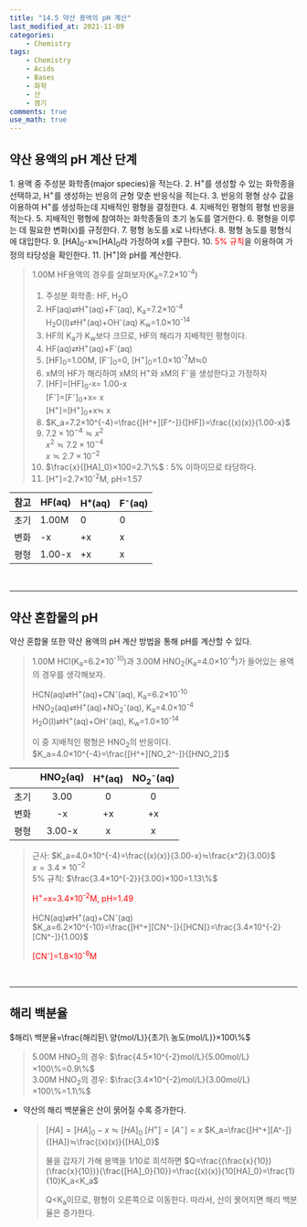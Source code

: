 ```yaml
---
title: "14.5 약산 용액의 pH 계산"
last_modified_at: 2021-11-09
categories:
    - Chemistry
tags:
    - Chemistry
    - Acids
    - Bases
    - 화학
    - 산
    - 염기
comments: true
use_math: true
---
```


<h2>약산 용액의 pH 계산 단계</h2>
1. 용액 중 주성분 화학종(major species)을 적는다.
2. H<sup>+</sup>를 생성할 수 있는 화학종을 선택하고, H<sup>+</sup>를 생성하는 반응의 균형 맞춘 반응식을 적는다.
3. 반응의 평형 상수 값을 이용하여 H<sup>+</sup>를 생성하는데 지배적인 평형을 결정한다.
4. 지배적인 평형의 평형 반응을 적는다.
5. 지배적인 평형에 참여하는 화학종들의 초기 농도를 열거한다.
6. 평형을 이루는 데 필요한 변화(x)를 규정한다.
7. 평형 농도를 x로 나타낸다.
8. 평형 농도를 평형식에 대입한다.
9. [HA]<sub>0</sub>-x≒[HA]<sub>0</sub>라 가정하여 x를 구한다.
10. <span style="color: red">5% 규칙</span>을 이용하여 가정의 타당성을 확인한다.
11. [H<sup>+</sup>]와 pH를 계산한다.

> 1.00M HF용액의 경우를 살펴보자(K<sub>a</sub>=7.2×10<sup>-4</sup>)
> 1. 주성분 화학종: HF, H<sub>2</sub>O
> 2. HF(aq)⇄H<sup>+</sup>(aq)+F<sup>-</sup>(aq), K<sub>a</sub>=7.2×10<sup>-4</sup>\
> H<sub>2</sub>O(l)⇄H<sup>+</sup>(aq)+OH<sup>-</sup>(aq) K<sub>w</sub>=1.0×10<sup>-14</sup>
> 3. HF의 K<sub>a</sub>가 K<sub>w</sub>보다 크므로, HF의 해리가 지배적인 평형이다.
> 4. HF(aq)⇄H<sup>+</sup>(aq)+F<sup>-</sup>(aq)
> 5. [HF]<sub>0</sub>=1.00M, [F<sup>-</sup>]<sub>0</sub>=0, [H<sup>+</sup>]<sub>0</sub>=1.0×10<sup>-7</sup>M≒0
> 6. xM의 HF가 해리하여 xM의 H<sup>+</sup>와 xM의 F<sup>-</sup>을 생성한다고 가정하자
> 7. [HF]=[HF]<sub>0</sub>-x= 1.00-x\
> [F<sup>-</sup>]=[F<sup>-</sup>]<sub>0</sub>+x= x\
> [H<sup>+</sup>]=[H<sup>+</sup>]<sub>0</sub>+x≒ x
> 8. $K_a=7.2×10^{-4}=\frac{[H^+][F^-]}{[HF]}=\frac{(x)(x)}{1.00-x}$
> 9. $7.2×10^{-4}≒x^2$\
> $x^2≒7.2×10^{-4}$\
> $x≒2.7×10^{-2}$
> 10. $\frac{x}{[HA]_0}×100=2.7\%$ : 5% 이하이므로 타당하다.
> 11. [H<sup>+</sup>]=2.7×10<sup>-2</sup>M, pH=1.57

|참고|HF(aq)|H<sup>+</sup>(aq)|F<sup>-</sup>(aq)|
|---|---|---|---|
|초기|1.00M|0|0|
|변화|-x|+x|x|
|평형|1.00-x|+x|x|

<br/>

-----
<h2>약산 혼합물의 pH</h2>

약산 혼합물 또한 약산 용액의 pH 계산 방법을 통해 pH를 계산할 수 있다.

> 1.00M HCl(K<sub>a</sub>=6.2×10<sup>-10</sup>)과 3.00M HNO<sub>2</sub>(K<sub>a</sub>=4.0×10<sup>-4</sup>)가 들어있는 용액의 경우를 생각해보자.
>
> HCN(aq)⇄H<sup>+</sup>(aq)+CN<sup>-</sup>(aq), K<sub>a</sub>=6.2×10<sup>-10</sup>\
> HNO<sub>2</sub>(aq)⇄H<sup>+</sup>(aq)+NO<sub>2</sub><sup>-</sup>(aq), K<sub>a</sub>=4.0×10<sup>-4</sup>\
> H<sub>2</sub>O(l)⇄H<sup>+</sup>(aq)+OH<sup>-</sup>(aq), K<sub>w</sub>=1.0×10<sup>-14</sup>
>
> 이 중 지배적인 평형은 HNO<sub>2</sub>의 반응이다.\
> $K_a=4.0×10^{-4}=\frac{[H^+][NO_2^-]}{[HNO_2]}$

||HNO<sub>2</sub>(aq)|H<sup>+</sup>(aq)|NO<sub>2</sub><sup>-</sup>(aq)|
|---|:---:|:---:|:---:|
|초기|3.00|0|0|
|변화|-x|+x|+x|
|평형|3.00-x|x|x|

> 근사: $K_a=4.0×10^{-4}=\frac{(x)(x)}{3.00-x}≒\frac{x^2}{3.00}$\
> $x=3.4×10^{-2}$\
> 5% 규칙: $\frac{3.4×10^{-2}}{3.00}×100=1.13\%$
>
> <span style="color: red">H<sup>+</sup>=x=3.4×10<sup>-2</sup>M, pH=1.49</span>
>
> HCN(aq)⇄H<sup>+</sup>(aq)+CN<sup>-</sup>(aq)\
> $K_a=6.2×10^{-10}=\frac{[H^+][CN^-]}{[HCN]}=\frac{3.4×10^{-2}[CN^-]}{1.00}$
>
> <span style="color:red">[CN<sup>-</sup>]=1.8×10<sup>-8</sup>M</span>

<br/>

-----
<h2>해리 백분율</h2>

$해리\ 백분율=\frac{해리된\ 양(mol/L)}{초기\ 농도(mol/L)}×100\%$

> 5.00M HNO<sub>2</sub>의 경우: $\frac{4.5×10^{-2}mol/L}{5.00mol/L}×100\%=0.9\%$ \
> 3.00M HNO<sub>2</sub>의 경우: $\frac{3.4×10^{-2}mol/L}{3.00mol/L}×100\%=1.1\%$

- 약산의 해리 백분율은 산이 묽어질 수록 증가한다.
    > $[HA]=[HA]_0-x≒[HA]_0$
    > $[H^+]=[A^-]=x$
    > $K_a=\frac{[H^+][A^-]}{[HA]}≒\frac{(x)(x)}{[HA]_0}$
    >
    > 물을 갑자기 가해 용액을 1/10로 희석하면
    > $Q=\frac{(\frac{x}{10})(\frac{x}{10})}{\frac{[HA]_0}{10}}=\frac{(x)(x)}{10[HA]_0}=\frac{1}{10}K_a<K_a$
    >
    >Q<K<sub>a</sub>이므로, 평형이 오른쪽으로 이동한다. 따라서, 산이 묽어지면 해리 백분율은 증가한다.